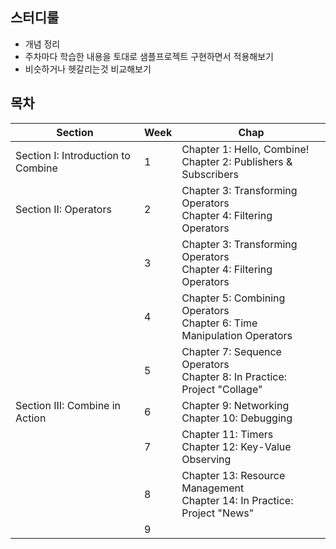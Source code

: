 
## 스터디룰

* 개념 정리
* 주차마다 학습한 내용을 토대로 샘플프로젝트 구현하면서 적용해보기
* 비슷하거나 헷갈리는것 비교해보기


## 목차

| Section                            | Week | Chap                                                         |
| ---------------------------------- | ---- | ------------------------------------------------------------ |
| Section I: Introduction to Combine | 1    | Chapter 1: Hello, Combine! <br />Chapter 2: Publishers & Subscribers |
| Section II: Operators              | 2    | Chapter 3: Transforming Operators<br />Chapter 4: Filtering Operators |
|                                    | 3    | Chapter 3: Transforming Operators<br />Chapter 4: Filtering Operators |
|                                    | 4    | Chapter 5: Combining Operators<br />Chapter 6: Time Manipulation Operators |
|                                    | 5    | Chapter 7: Sequence Operators<br/>Chapter 8: In Practice: Project "Collage" |
| Section III: Combine in Action     | 6    | Chapter 9: Networking<br/>Chapter 10: Debugging              |
|                                    | 7    | Chapter 11: Timers <br/>Chapter 12: Key-Value Observing      |
|                                    | 8    | Chapter 13: Resource Management <br/>Chapter 14: In Practice: Project "News" |
|                                    | 9    |                                                              |


